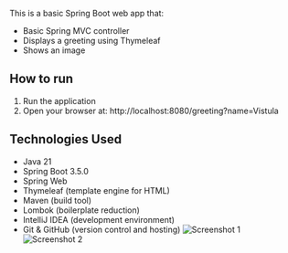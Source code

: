 This is a basic Spring Boot web app that:
- Basic Spring MVC controller
- Displays a greeting using Thymeleaf
- Shows an image

## How to run
1. Run the application
2. Open your browser at:  http://localhost:8080/greeting?name=Vistula


## Technologies Used
- Java 21
- Spring Boot 3.5.0
- Spring Web
- Thymeleaf (template engine for HTML)
- Maven (build tool)
- Lombok (boilerplate reduction)
- IntelliJ IDEA (development environment)
- Git & GitHub (version control and hosting)
 ![Screenshot 1](https://github.com/AyaMaloum/FirstSPRING_FRAMEWORK-APP_AYA_MALOUM/raw/main/screenshot1.png)
![Screenshot 2](https://github.com/AyaMaloum/FirstSPRING_FRAMEWORK-APP_AYA_MALOUM/raw/main/screenshot2.png)
